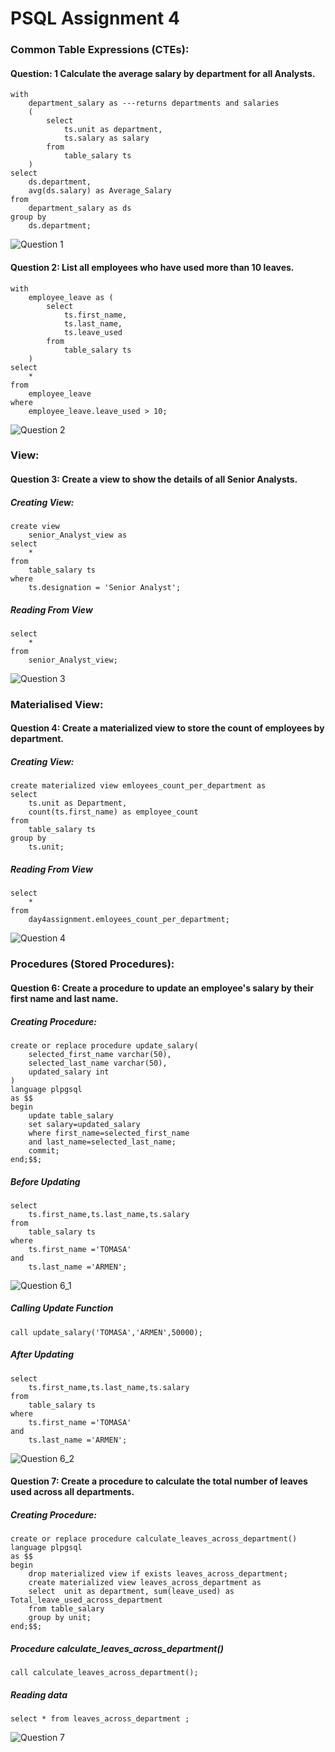 # PSQL Assignment 4

### Common Table Expressions (CTEs):

#### Question: 1  Calculate the average salary by department for all Analysts.
```
with
	department_salary as ---returns departments and salaries
	(
		select
			ts.unit as department,
			ts.salary as salary
		from
			table_salary ts
	)
select
	ds.department,
	avg(ds.salary) as Average_Salary
from
	department_salary as ds
group by
	ds.department;
```
![Question 1](outputs/output_of_question_1.png)

#### Question 2: List all employees who have used more than 10 leaves.
```
with
	employee_leave as (
		select
			ts.first_name,
			ts.last_name,
			ts.leave_used
		from
			table_salary ts
	)
select
	*
from
	employee_leave
where
	employee_leave.leave_used > 10;
```
![Question 2](outputs/output_of_question_2.png)


### View:

#### Question 3: Create a view to show the details of all Senior Analysts.
##### Creating View:
```
create view
	senior_Analyst_view as
select
	*
from
	table_salary ts
where
	ts.designation = 'Senior Analyst';
```
##### Reading From View
```
select
	*
from
	senior_Analyst_view;
```
![Question 3](outputs/output_of_question_3.png)

### Materialised View:
#### Question 4: Create a materialized view to store the count of employees by department.
##### Creating View:
```
create materialized view emloyees_count_per_department as
select
	ts.unit as Department,
	count(ts.first_name) as employee_count
from
	table_salary ts
group by
	ts.unit;

```
##### Reading From View
```
select
	*
from
	day4assignment.emloyees_count_per_department;
```
![Question 4](outputs/output_of_question_4.png)

### Procedures (Stored Procedures):
#### Question 6: Create a procedure to update an employee's salary by their first name and last name.
##### Creating Procedure:
```
create or replace procedure update_salary(
	selected_first_name varchar(50),
	selected_last_name varchar(50),
	updated_salary int
)
language plpgsql
as $$
begin 
	update table_salary 
	set salary=updated_salary
	where first_name=selected_first_name
	and last_name=selected_last_name;
	commit;
end;$$;

```
##### Before Updating
```
select
	ts.first_name,ts.last_name,ts.salary 
from 
	table_salary ts 
where
	ts.first_name ='TOMASA'
and
	ts.last_name ='ARMEN';
```
![Question 6_1](outputs/output_of_question_6_1.png)

##### Calling Update Function
```
call update_salary('TOMASA','ARMEN',50000);
```
##### After Updating
```
select
	ts.first_name,ts.last_name,ts.salary 
from 
	table_salary ts 
where
	ts.first_name ='TOMASA'
and
	ts.last_name ='ARMEN';
```
![Question 6_2](outputs/output_of_question_6_2.png)

#### Question 7: Create a procedure to calculate the total number of leaves used across all departments.
##### Creating Procedure:
```
create or replace procedure calculate_leaves_across_department()
language plpgsql
as $$
begin 
	drop materialized view if exists leaves_across_department;
	create materialized view leaves_across_department as
	select  unit as department, sum(leave_used) as Total_leave_used_across_department
	from table_salary
	group by unit;
end;$$;

```
##### Procedure calculate_leaves_across_department()
```
call calculate_leaves_across_department();
```
##### Reading data
```
select * from leaves_across_department ;
```
![Question 7](outputs/output_of_question_7.png)

